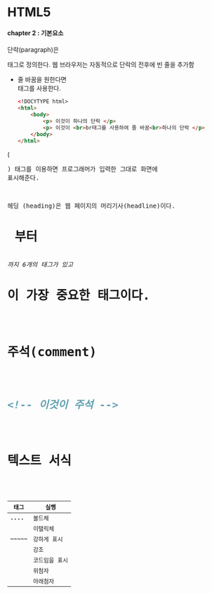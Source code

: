 # HTML5

 #### chapter 2 : 기본요소 

단락(paragraph)은 <p> 태그로 정의한다.  웹 브라우저는 자동적으로 단락의 전후에 빈 줄을 추가함

- 줄 바꿈을 원한다면    <br> 태그를 사용한다. 

  ```html
  <!DOCYTYPE html>
  <html>
      <body>
          <p> 이것이 하나의 단락 </p>
          <p> 이것이 <br>br태그를 사용하여 줄 바꿈<br>하나의 단락 </p>
      </body>
  </html> 
  ```

(<pre>) 태그를 이용하면 프로그래머가 입력한 그대로 화면에 표시해준다. 

헤딩 (heading)은 웹 페이지의 머리기사(headline)이다. <h1> 부터 <h6> 까지 6개의 태그가 있고 <h1>이 가장 중요한 태그이다. 

주석(comment)

```html
<!-- 이것이 주석 -->
```

텍스트 서식

| 태그                   | 실행          |
| ---------------------- | ------------- |
| <b>....</b>            | 볼드체        |
| <i> </i>               | 이탤릭체      |
| <strong>~~~~~</strong> | 강하게 표시   |
|                        | 강조          |
|                        | 코드임을 표시 |
|                        | 위첨자        |
|                        | 아래첨자      |

